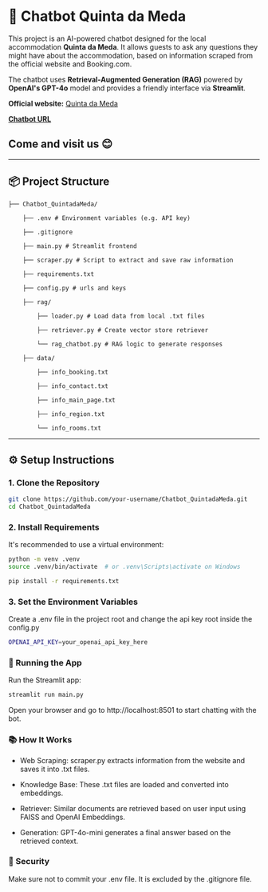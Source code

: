 # 🤖 Chatbot Quinta da Meda

This project is an AI-powered chatbot designed for the local accommodation **Quinta da Meda**. It allows guests to ask any questions they might have about the accommodation, based on information scraped from the official website and Booking.com.

The chatbot uses **Retrieval-Augmented Generation (RAG)** powered by **OpenAI's GPT-4o** model and provides a friendly interface via **Streamlit**.

**Official website:** [Quinta da Meda](https://www.quintadameda.com/en)

**[Chatbot URL](https://chatbot-quintadameda.streamlit.app/)**

## Come and visit us 😊

---

## 📦 Project Structure

    ├── Chatbot_QuintadaMeda/
    
        ├── .env # Environment variables (e.g. API key)
    
        ├── .gitignore
    
        ├── main.py # Streamlit frontend
    
        ├── scraper.py # Script to extract and save raw information
    
        ├── requirements.txt
    
        ├── config.py # urls and keys
    
        ├── rag/
    
            ├── loader.py # Load data from local .txt files
        
            ├── retriever.py # Create vector store retriever
    
            └── rag_chatbot.py # RAG logic to generate responses
    
        ├── data/
    
            ├── info_booking.txt
    
            ├── info_contact.txt
    
            ├── info_main_page.txt
    
            ├── info_region.txt
    
            └── info_rooms.txt


---

## ⚙️ Setup Instructions

### 1. Clone the Repository

```bash
git clone https://github.com/your-username/Chatbot_QuintadaMeda.git
cd Chatbot_QuintadaMeda
```

### 2. Install Requirements
It's recommended to use a virtual environment:

```bash
python -m venv .venv
source .venv/bin/activate  # or .venv\Scripts\activate on Windows

pip install -r requirements.txt
```

### 3. Set the Environment Variables
Create a .env file in the project root and change the api key root inside the config.py

```bash
OPENAI_API_KEY=your_openai_api_key_here
```

### 🚀 Running the App
Run the Streamlit app:

```bash
streamlit run main.py
```

Open your browser and go to http://localhost:8501 to start chatting with the bot.

### 📚 How It Works
- Web Scraping: scraper.py extracts information from the website and saves it into .txt files.

- Knowledge Base: These .txt files are loaded and converted into embeddings.

- Retriever: Similar documents are retrieved based on user input using FAISS and OpenAI Embeddings.

- Generation: GPT-4o-mini generates a final answer based on the retrieved context.

### 🔐 Security
Make sure not to commit your .env file. It is excluded by the .gitignore file.
